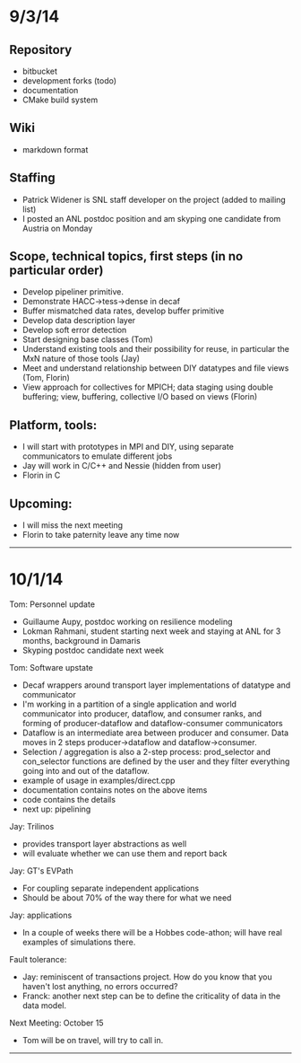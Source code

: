 # 9/3/14

## Repository
- bitbucket
- development forks (todo)
- documentation
- CMake build system

## Wiki
- markdown format

## Staffing
- Patrick Widener is SNL staff developer on the project (added to mailing list)
- I posted an ANL postdoc position and am skyping one candidate from Austria on Monday

## Scope, technical topics, first steps (in no particular order)
- Develop pipeliner primitive.
- Demonstrate HACC->tess->dense in decaf
- Buffer mismatched data rates, develop buffer primitive
- Develop data description layer
- Develop soft error detection
- Start designing base classes (Tom)
- Understand existing tools and their possibility for reuse, in particular the MxN nature of those tools (Jay)
- Meet and understand relationship between DIY datatypes and file views (Tom, Florin)
- View approach for collectives for MPICH; data staging using double buffering; view, buffering, collective I/O based on views (Florin)

## Platform, tools:
- I will start with prototypes in MPI and DIY, using separate communicators to emulate different jobs
- Jay will work in C/C++ and Nessie (hidden from user)
- Florin in C

## Upcoming:
- I will miss the next meeting
- Florin to take paternity leave any time now

-----------------------

# 10/1/14

Tom: Personnel update
- Guillaume Aupy, postdoc working on resilience modeling
- Lokman Rahmani, student starting next week and staying at ANL for 3 months, background in Damaris
- Skyping postdoc candidate next week

Tom: Software upstate
- Decaf wrappers around transport layer implementations of datatype and communicator
- I'm working in a partition of a single application and world communicator into producer, dataflow, and consumer ranks, and forming of producer-dataflow and dataflow-consumer communicators
- Dataflow is an intermediate area between producer and consumer. Data moves in 2 steps producer->dataflow and dataflow->consumer.
- Selection / aggregation is also a 2-step process: prod_selector and con_selector functions are defined by the user and they filter everything going into and out of the dataflow.
- example of usage in examples/direct.cpp
- documentation contains notes on the above items
- code contains the details
- next up: pipelining

Jay: Trilinos
- provides transport layer abstractions as well
- will evaluate whether we can use them and report back

Jay: GT's EVPath
- For coupling separate independent applications
- Should be about 70% of the way there for what we need

Jay: applications
- In a couple of weeks there will be a Hobbes code-athon; will have real examples of simulations there.

Fault tolerance:
- Jay: reminiscent of transactions project. How do you know that you haven't lost anything, no errors occurred?
- Franck: another next step can be to define the criticality of data in the data model.

Next Meeting: October 15
- Tom will be on travel, will try to call in.

-----------------------

